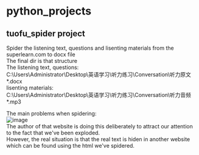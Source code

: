 # python_projects  

## tuofu_spider project 
Spider the listening text, questions and lisenting materials from the superlearn.com to docx file  
The final dir is that structure  
The listening text, questions:  
C:\Users\Administrator\Desktop\英语学习\听力练习\Conversation\听力原文\*.docx  
lisenting materials:  
C:\Users\Administrator\Desktop\英语学习\听力练习\Conversation\听力音频\*.mp3  

The main problems when spidering:  
![image](https://github.com/guohaorui/python_projects/edit/master/imgs/sneer.png)  
The author of that website is doing this deliberately to attract our attention to the fact that we've been exploded.  
However, the real situation is that the real text is hiden in another website which can be found using the html we've spidered.  
